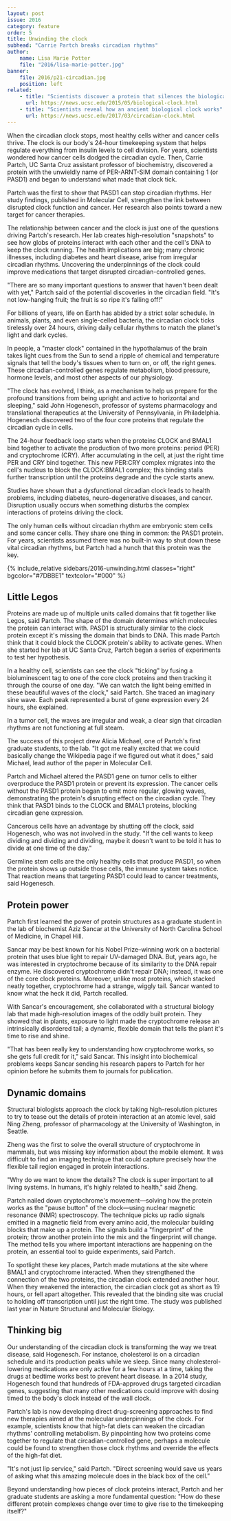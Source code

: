 ```yaml
---
layout: post
issue: 2016
category: feature
order: 5
title: Unwinding the clock
subhead: "Carrie Partch breaks circadian rhythms"
author:
    name: Lisa Marie Potter
    file: "2016/lisa-marie-potter.jpg"
banner:
    file: 2016/p21-circadian.jpg
    position: left
related:
    - title: "Scientists discover a protein that silences the biological clock"
      url: https://news.ucsc.edu/2015/05/biological-clock.html
    - title: "Scientists reveal how an ancient biological clock works"
      url: https://news.ucsc.edu/2017/03/circadian-clock.html
---
```


When the circadian clock stops, most healthy cells wither and cancer cells thrive. The clock is our body's 24-hour timekeeping system that helps regulate everything from insulin levels to cell division. For years, scientists wondered how cancer cells dodged the circadian cycle. Then, Carrie Partch, UC Santa Cruz assistant professor of biochemistry, discovered a protein with the unwieldly name of PER-ARNT-SIM domain containing 1 (or PASD1) and began to understand what made that clock tick.

Partch was the first to show that PASD1 can stop circadian rhythms. Her study findings, published in Molecular Cell, strengthen the link between disrupted clock function and cancer. Her research also points toward a new target for cancer therapies.

The relationship between cancer and the clock is just one of the questions driving Partch's research. Her lab creates high-resolution "snapshots" to see how globs of proteins interact with each other and the cell's DNA to keep the clock running. The health implications are big; many chronic illnesses, including diabetes and heart disease, arise from irregular circadian rhythms. Uncovering the underpinnings of the clock could improve medications that target disrupted circadian-controlled genes.

"There are so many important questions to answer that haven't been dealt with yet," Partch said of the potential discoveries in the circadian field. "It's not low-hanging fruit; the fruit is so ripe it's falling off!"

For billions of years, life on Earth has abided by a strict solar schedule. In animals, plants, and even single-celled bacteria, the circadian clock ticks tirelessly over 24 hours, driving daily cellular rhythms to match the planet's light and dark cycles.

In people, a "master clock" contained in the hypothalamus of the brain takes light cues from the Sun to send a ripple of chemical and temperature signals that tell the body's tissues when to turn on, or off, the right genes. These circadian-controlled genes regulate metabolism, blood pressure, hormone levels, and most other aspects of our physiology.

"The clock has evolved, I think, as a mechanism to help us prepare for the profound transitions from being upright and active to horizontal and sleeping," said John Hogenesch, professor of systems pharmacology and translational therapeutics at the University of Pennsylvania, in Philadelphia. Hogenesch discovered two of the four core proteins that regulate the circadian cycle in cells.

The 24-hour feedback loop starts when the proteins CLOCK and BMAL1 bind together to activate the production of two more proteins: period (PER) and cryptochrome (CRY). After accumulating in the cell, at just the right time PER and CRY bind together. This new PER:CRY complex migrates into the cell's nucleus to block the CLOCK:BMAL1 complex; this binding stalls further transcription until the proteins degrade and the cycle starts anew.

Studies have shown that a dysfunctional circadian clock leads to health problems, including diabetes, neuro-degenerative diseases, and cancer. Disruption usually occurs when something disturbs the complex interactions of proteins driving the clock.

The only human cells without circadian rhythm are embryonic stem cells and some cancer cells. They share one thing in common: the PASD1 protein. For years, scientists assumed there was no built-in way to shut down these vital circadian rhythms, but Partch had a hunch that this protein was the key.

{% include_relative sidebars/2016-unwinding.html classes="right" bgcolor="#7DBBE1" textcolor="#000" %}

## Little Legos

Proteins are made up of multiple units called domains that fit together like Legos, said Partch. The shape of the domain determines which molecules the protein can interact with. PASD1 is structurally similar to the clock protein except it's missing the domain that binds to DNA. This made Partch think that it could block the CLOCK protein's ability to activate genes. When she started her lab at UC Santa Cruz, Partch began a series of experiments to test her hypothesis.

In a healthy cell, scientists can see the clock "ticking" by fusing a bioluminescent tag to one of the core clock proteins and then tracking it through the course of one day. "We can watch the light being emitted in these beautiful waves of the clock," said Partch. She traced an imaginary sine wave. Each peak represented a burst of gene expression every 24 hours, she explained.

In a tumor cell, the waves are irregular and weak, a clear sign that circadian rhythms are not functioning at full steam.

The success of this project drew Alicia Michael, one of Partch's first graduate students, to the lab. "It got me really excited that we could basically change the Wikipedia page if we figured out what it does," said Michael, lead author of the paper in Molecular Cell.

Partch and Michael altered the PASD1 gene on tumor cells to either overproduce the PASD1 protein or prevent its expression. The cancer cells without the PASD1 protein began to emit more regular, glowing waves, demonstrating the protein's disrupting effect on the circadian cycle. They think that PASD1 binds to the CLOCK and BMAL1 proteins, blocking circadian gene expression.

Cancerous cells have an advantage by shutting off the clock, said Hogenesch, who was not involved in the study. "If the cell wants to keep dividing and dividing and dividing, maybe it doesn't want to be told it has to divide at one time of the day."

Germline stem cells are the only healthy cells that produce PASD1, so when the protein shows up outside those cells, the immune system takes notice. That reaction means that targeting PASD1 could lead to cancer treatments, said Hogenesch.

## Protein power

Partch first learned the power of protein structures as a graduate student in the lab of biochemist Aziz Sancar at the University of North Carolina School of Medicine, in Chapel Hill.

Sancar may be best known for his Nobel Prize–winning work on a bacterial protein that uses blue light to repair UV-damaged DNA. But, years ago, he was interested in cryptochrome because of its similarity to the DNA repair enzyme. He discovered cryptochrome didn't repair DNA; instead, it was one of the core clock proteins. Moreover, unlike most proteins, which stacked neatly together, cryptochrome had a strange, wiggly tail. Sancar wanted to know what the heck it did, Partch recalled.

With Sancar's encouragement, she collaborated with a structural biology lab that made high-resolution images of the oddly built protein. They showed that in plants, exposure to light made the cryptochrome release an intrinsically disordered tail; a dynamic, flexible domain that tells the plant it's time to rise and shine.

"That has been really key to understanding how cryptochrome works, so she gets full credit for it," said Sancar. This insight into biochemical problems keeps Sancar sending his research papers to Partch for her opinion before he submits them to journals for publication.

## Dynamic domains

Structural biologists approach the clock by taking high-resolution pictures to try to tease out the details of protein interaction at an atomic level, said Ning Zheng, professor of pharmacology at the University of Washington, in Seattle.

Zheng was the first to solve the overall structure of cryptochrome in mammals, but was missing key information about the mobile element. It was difficult to find an imaging technique that could capture precisely how the flexible tail region engaged in protein interactions.

"Why do we want to know the details? The clock is super important to all living systems. In humans, it's highly related to health," said Zheng.

Partch nailed down cryptochrome's movement—solving how the protein works as the "pause button" of the clock—using nuclear magnetic resonance (NMR) spectroscopy. The technique picks up radio signals emitted in a magnetic field from every amino acid, the molecular building blocks that make up a protein. The signals build a "fingerprint" of the protein; throw another protein into the mix and the fingerprint will change. The method tells you where important interactions are happening on the protein, an essential tool to guide experiments, said Partch.

To spotlight these key places, Partch made mutations at the site where BMAL1 and cryptochrome interacted. When they strengthened the connection of the two proteins, the circadian clock extended another hour. When they weakened the interaction, the circadian clock got as short as 19 hours, or fell apart altogether. This revealed that the binding site was crucial to holding off transcription until just the right time. The study was published last year in Nature Structural and Molecular Biology.

## Thinking big

Our understanding of the circadian clock is transforming the way we treat disease, said Hogenesch. For instance, cholesterol is on a circadian schedule and its production peaks while we sleep. Since many cholesterol-lowering medications are only active for a few hours at a time, taking the drugs at bedtime works best to prevent heart disease. In a 2014 study, Hogenesch found that hundreds of FDA-approved drugs targeted circadian genes, suggesting that many other medications could improve with dosing timed to the body's clock instead of the wall clock.

Partch's lab is now developing direct drug-screening approaches to find new therapies aimed at the molecular underpinnings of the clock. For example, scientists know that high-fat diets can weaken the circadian rhythms' controlling metabolism. By pinpointing how two proteins come together to regulate that circadian-controlled gene, perhaps a molecule could be found to strengthen those clock rhythms and override the effects of the high-fat diet.

"It's not just lip service," said Partch. "Direct screening would save us years of asking what this amazing molecule does in the black box of the cell."

Beyond understanding how pieces of clock proteins interact, Partch and her graduate students are asking a more fundamental question: "How do these different protein complexes change over time to give rise to the timekeeping itself?"
